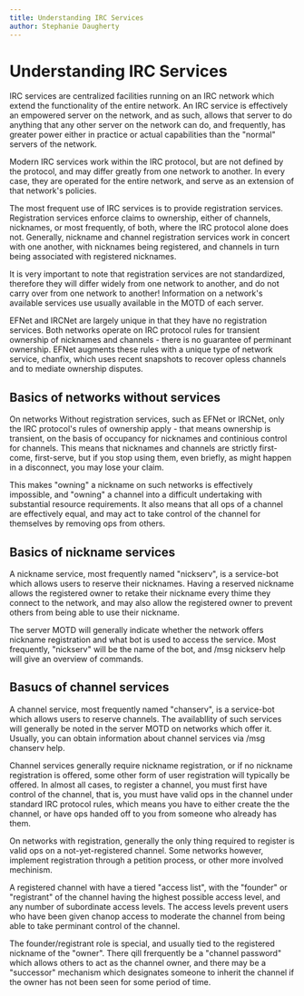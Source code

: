```yaml
---
title: Understanding IRC Services
author: Stephanie Daugherty
---
```


# Understanding IRC Services
IRC services are centralized facilities running on an IRC network which extend the functionality of the entire network.
An IRC service is effectively an empowered server on the network, and as such, allows that server to do anything that any other
server on the network can do, and frequently, has greater power either in practice or actual capabilities than the "normal" servers
of the network.

Modern IRC services work within the IRC protocol, but are not defined by the protocol, and may differ greatly from one network
to another. In every case, they are operated for the entire network, and serve as an extension of that network's policies.

The most frequent use of IRC services is to provide registration services. Registration services enforce claims to ownership, 
either of channels, nicknames, or most frequently, of both, where the IRC protocol alone does not. Generally, nickname and channel
registration services work in concert with one another, with nicknames being registered, and channels in turn being associated
with registered nicknames.

It is very important to note that registration services are not standardized, therefore they will differ widely from one network to another, and
do not carry over from one network to another! Information on a network's available services use usually available in the MOTD of
each server. 

EFNet and IRCNet are largely unique in that they have no registration services. Both networks operate on IRC protocol rules for
transient ownership of nicknames and channels - there is no guarantee of perminant ownership. EFNet augments these rules with a
unique type of network service, chanfix, which uses recent snapshots to recover opless channels and to mediate ownership disputes.

## Basics of networks without services

On networks Without registration services, such as EFNet or IRCNet, only the IRC protocol's rules of ownership apply - that means ownership is 
transient, on the basis of occupancy for nicknames and continious control for channels. This means that nicknames and channels
are strictly first-come, first-serve, but if you stop using them, even briefly, as might happen in a disconnect, you may lose
your claim.

This makes "owning" a nickname on such networks is effectively impossible, and "owning" a channel into a difficult undertaking with
substantial resource requirements. It also means that all ops of a channel are effectively equal, and may act to take control of
the channel for themselves by removing ops from others.

## Basics of nickname services

A nickname service, most frequently named "nickserv", is a service-bot which allows users to reserve their nicknames. Having a
reserved nickname allows the registered owner to retake their nickname every thime they connect to the network, and may also
allow the registered owner to prevent others from being able to use their nickname.

The server MOTD will generally indicate whether the network offers nickname registration and what bot is used to access the
service. Most frequently, "nickserv" will be the name of the bot, and /msg nickserv help will give an overview of commands.


## Basucs of channel services

A channel service, most frequently named "chanserv", is a service-bot which allows users to reserve channels. The availabllity
of such services will generally be noted in the server MOTD on networks which offer it. Usually, you can obtain information about
channel services via /msg chanserv help.

Channel services generally require nickname registration, or if no nickname registration is offered, some other form of user
registration will typically be offered. In almost all cases, to register a channel, you must first have control of the channel,
that is, you must have valid ops in the channel under standard IRC protocol rules, which means you have to either create the
the channel, or have ops handed off to you from someone who already has them.

On networks with registration, generally the only thing required to register is valid ops on a not-yet-registered channel. Some
networks however, implement registration through a petition process, or other more involved mechinism.

A registered channel with have a tiered "access list", with the "founder" or "registrant" of the channel having the highest
possible access level, and any number of subordinate access levels. The access levels prevent users who have been given chanop
access to moderate the channel from being able to take perminant control of the channel.

The founder/registrant role is special, and usually tied to the registered nickname of the "owner". There qill frerquently be a
"channel password" which allows others to act as the channel owner, and there may be a "successor" mechanism which designates
someone to inherit the channel if the owner has not been seen for some period of time.



